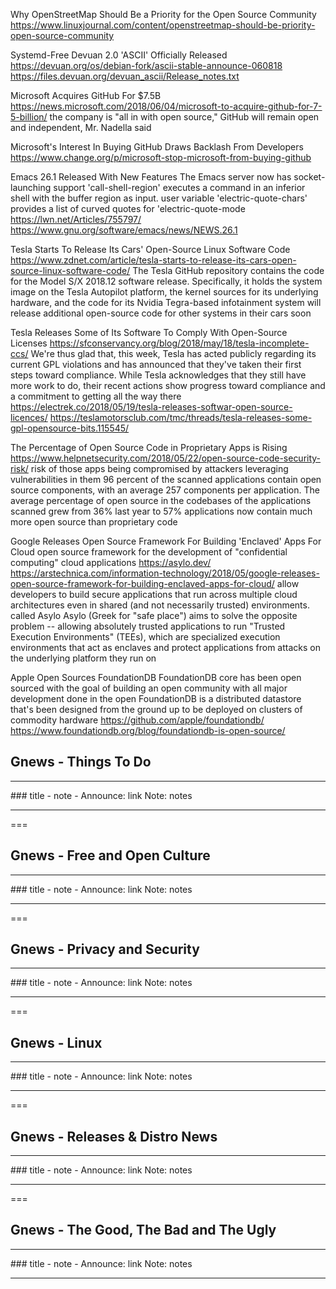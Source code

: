 Why OpenStreetMap Should Be a Priority for the Open Source Community
https://www.linuxjournal.com/content/openstreetmap-should-be-priority-open-source-community


Systemd-Free Devuan 2.0 'ASCII' Officially Released
https://devuan.org/os/debian-fork/ascii-stable-announce-060818
https://files.devuan.org/devuan_ascii/Release_notes.txt

Microsoft Acquires GitHub For $7.5B
https://news.microsoft.com/2018/06/04/microsoft-to-acquire-github-for-7-5-billion/
the company is "all in with open source,"
GitHub will remain open and independent, Mr. Nadella said

Microsoft's Interest In Buying GitHub Draws Backlash From Developers
https://www.change.org/p/microsoft-stop-microsoft-from-buying-github

Emacs 26.1 Released With New Features
The Emacs server now has socket-launching support
'call-shell-region' executes a command in an inferior shell with the buffer region as input.
user variable 'electric-quote-chars' provides a list of curved quotes for 'electric-quote-mode
https://lwn.net/Articles/755797/
https://www.gnu.org/software/emacs/news/NEWS.26.1

Tesla Starts To Release Its Cars' Open-Source Linux Software Code
https://www.zdnet.com/article/tesla-starts-to-release-its-cars-open-source-linux-software-code/
The Tesla GitHub repository contains the code for the Model S/X 2018.12 software release. Specifically, it holds the system image on the Tesla Autopilot platform, the kernel sources for its underlying hardware, and the code for its Nvidia Tegra-based infotainment system
will release additional open-source code for other systems in their cars soon

Tesla Releases Some of Its Software To Comply With Open-Source Licenses
https://sfconservancy.org/blog/2018/may/18/tesla-incomplete-ccs/
We're thus glad that, this week, Tesla has acted publicly regarding its current GPL violations and has announced that they've taken their first steps toward compliance. While Tesla acknowledges that they still have more work to do, their recent actions show progress toward compliance and a commitment to getting all the way there
https://electrek.co/2018/05/19/tesla-releases-softwar-open-source-licences/
https://teslamotorsclub.com/tmc/threads/tesla-releases-some-gpl-opensource-bits.115545/

The Percentage of Open Source Code in Proprietary Apps is Rising
https://www.helpnetsecurity.com/2018/05/22/open-source-code-security-risk/
risk of those apps being compromised by attackers leveraging vulnerabilities in them
96 percent of the scanned applications contain open source components, with an average 257 components per application. The average percentage of open source in the codebases of the applications scanned grew from 36% last year to 57%
applications now contain much more open source than proprietary code

Google Releases Open Source Framework For Building 'Enclaved' Apps For Cloud
open source framework for the development of "confidential computing" cloud applications
https://asylo.dev/
https://arstechnica.com/information-technology/2018/05/google-releases-open-source-framework-for-building-enclaved-apps-for-cloud/
allow developers to build secure applications that run across multiple cloud architectures even in shared (and not necessarily trusted) environments.
called Asylo
Asylo (Greek for "safe place") aims to solve the opposite problem -- allowing absolutely trusted applications to run "Trusted Execution Environments" (TEEs), which are specialized execution environments that act as enclaves and protect applications from attacks on the underlying platform they run on

Apple Open Sources FoundationDB
FoundationDB core has been open sourced with the goal of building an open community with all major development done in the open
FoundationDB is a distributed datastore that's been designed from the ground up to be deployed on clusters of commodity hardware
https://github.com/apple/foundationdb/
https://www.foundationdb.org/blog/foundationdb-is-open-source/





## Gnews -  Things To Do
<hr />
### title
- note
- Announce: link
Note:
notes

---
===

## Gnews -  Free and Open Culture
<hr />
### title
- note
- Announce: link
Note:
notes

---
===

## Gnews -  Privacy and Security
<hr />
### title
- note
- Announce: link
Note:
notes

---
===

## Gnews -  Linux
<hr />
### title
- note
- Announce: link
Note:
notes

---
===

## Gnews -  Releases & Distro News
<hr />
### title
- note
- Announce: link
Note:
notes

---
===

## Gnews - The Good, The Bad and The Ugly
<hr />
### title
- note
- Announce: link
Note:
notes

---
